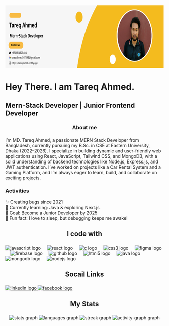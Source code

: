 <div align="center">
  <img height="200" src="https://raw.githubusercontent.com/tareqahmed2/tareqahmed2/refs/heads/main/banner.png"  />
</div>

###

<h1 align="left">Hey There. I am Tareq Ahmed.</h1>

###

<h2 align="left">Mern-Stack Developer | Junior Frontend Developer</h2>

###

<h3 align="center">About me</h3>

###

<p align="left">I’m MD. Tareq Ahmed, a passionate MERN Stack Developer from Bangladesh, currently pursuing my B.Sc. in CSE at Eastern University, Dhaka (2022–2026). I specialize in building dynamic and user-friendly web applications using React, JavaScript, Tailwind CSS, and MongoDB, with a solid understanding of backend technologies like Node.js, Express.js, and JWT authentication. I’ve worked on projects like a Car Rental System and a Gaming Platform, and I’m always eager to learn, build, and collaborate on exciting projects.</p>

###
<h3 align="left">Activities </h3>
<p align="left">✨ Creating bugs since 2021<br>🚀 Currently learning: Java & exploring Next.js<br>🎯 Goal: Become a Junior Developer by 2025<br>🎲 Fun fact: I love to sleep, but debugging keeps me awake!</p>

###

<h2 align="center">I code with</h2>

###

<div align="left">
  <img src="https://cdn.jsdelivr.net/gh/devicons/devicon/icons/javascript/javascript-original.svg" height="40" alt="javascript logo"  />
  <img width="12" />
    <img src="https://cdn.jsdelivr.net/gh/devicons/devicon/icons/react/react-original.svg" height="40" alt="react logo"  />
  <img width="12" />
  <img src="https://cdn.jsdelivr.net/gh/devicons/devicon/icons/c/c-original.svg" height="40" alt="c logo"  />
  <img width="12" />
  <img src="https://cdn.jsdelivr.net/gh/devicons/devicon/icons/css3/css3-original.svg" height="40" alt="css3 logo"  />
  <img width="12" />
  <img src="https://cdn.jsdelivr.net/gh/devicons/devicon/icons/figma/figma-original.svg" height="40" alt="figma logo"  />
  <img width="12" />
  <img src="https://cdn.jsdelivr.net/gh/devicons/devicon/icons/firebase/firebase-plain.svg" height="40" alt="firebase logo"  />
  <img width="12" />
  <img src="https://cdn.jsdelivr.net/gh/devicons/devicon/icons/github/github-original.svg" height="40" alt="github logo"  />
  <img width="12" />
  <img src="https://cdn.jsdelivr.net/gh/devicons/devicon/icons/html5/html5-original.svg" height="40" alt="html5 logo"  />
  <img width="12" />
  <img src="https://cdn.jsdelivr.net/gh/devicons/devicon/icons/java/java-original.svg" height="40" alt="java logo"  />
  <img width="12" />
  <img src="https://cdn.jsdelivr.net/gh/devicons/devicon/icons/mongodb/mongodb-original.svg" height="40" alt="mongodb logo"  />
  <img width="12" />
  <img src="https://cdn.jsdelivr.net/gh/devicons/devicon/icons/nodejs/nodejs-original.svg" height="40" alt="nodejs logo"  />
</div>

###

<h2 align="center">Socail Links</h2>

###

<div align="left">
 <a href="https://www.linkedin.com/in/tareqahmed19/" target="_blank">
    <img src="https://raw.githubusercontent.com/maurodesouza/profile-readme-generator/master/src/assets/icons/social/linkedin/default.svg" width="52" height="40" alt="linkedin logo" />
</a>

<a href="https://www.facebook.com/md.tareq.ahmed.337952" target="_blank">
    <img src="https://raw.githubusercontent.com/maurodesouza/profile-readme-generator/master/src/assets/icons/social/facebook/default.svg" width="52" height="40" alt="facebook logo" />
</a>

</div>

###

<h2 align="center">My Stats</h2>

###

<div align="center">
  <img src="https://github-readme-stats.vercel.app/api?username=tareqahmed2&hide_title=false&hide_rank=false&show_icons=true&include_all_commits=true&count_private=true&disable_animations=false&theme=dracula&locale=en&hide_border=false&order=1" height="150" alt="stats graph"  />
  <img src="https://github-readme-stats.vercel.app/api/top-langs?username=tareqahmed2&locale=en&hide_title=false&layout=compact&card_width=320&langs_count=5&theme=dracula&hide_border=false&order=2" height="150" alt="languages graph"  />
<!--   <img src="https://streak-stats.demolab.com?user=tareqahmed2&locale=en&mode=daily&theme=dracula&hide_border=false&border_radius=5&order=3" height="150" alt="streak graph"  /> -->
  <img src="https://streak-stats.demolab.com?user=tareqahmed2&locale=en&mode=daily&theme=default&hide_border=false&border_radius=5&order=3" height="150" alt="streak graph" />

  <img src="https://github-readme-activity-graph.vercel.app/graph?username=tareqahmed2&radius=16&theme=react&area=true&order=5" height="300" alt="activity-graph graph"  />
</div>

###
